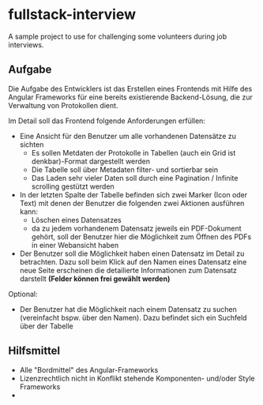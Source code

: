 # fullstack-interview
A sample project to use for challenging some volunteers during job interviews.

## Aufgabe

Die Aufgabe des Entwicklers ist das Erstellen eines Frontends mit Hilfe des Angular Frameworks für eine bereits existierende Backend-Lösung, die zur Verwaltung von Protokollen dient.

Im Detail soll das Frontend folgende Anforderungen erfüllen:
  - Eine Ansicht für den Benutzer um alle vorhandenen Datensätze zu sichten
    * Es sollen Metdaten der Protokolle in Tabellen (auch ein  Grid ist denkbar)-Format dargestellt werden
    * Die Tabelle soll über Metadaten filter- und sortierbar sein
    * Das Laden sehr vieler Daten soll durch eine Pagination / Infinite scrolling gestützt werden
  - In der letzten Spalte der Tabelle befinden sich zwei Marker (Icon oder Text) mit denen der Benutzer die folgenden zwei Aktionen ausführen kann:
    - Löschen eines Datensatzes
    - da zu jedem vorhandenem Datensatz jeweils ein PDF-Dokument gehört, soll der Benutzer hier die Möglichkeit zum Öffnen des PDFs in einer Webansicht haben
  - Der Benutzer soll die Möglichkeit haben einen Datensatz im Detail zu betrachten. Dazu soll beim Klick auf den Namen eines Datensatz eine neue Seite erscheinen die detailierte Informationen zum Datensatz darstellt __(Felder können frei gewählt werden)__
  
  Optional:
  - Der Benutzer hat die Möglichkeit nach einem Datensatz zu suchen (vereinfacht bspw. über den Namen). Dazu befindet sich ein Suchfeld über der Tabelle
 
## Hilfsmittel

- Alle "Bordmittel" des Angular-Frameworks
- Lizenzrechtlich nicht in Konflikt stehende Komponenten- und/oder Style Frameworks
-    
